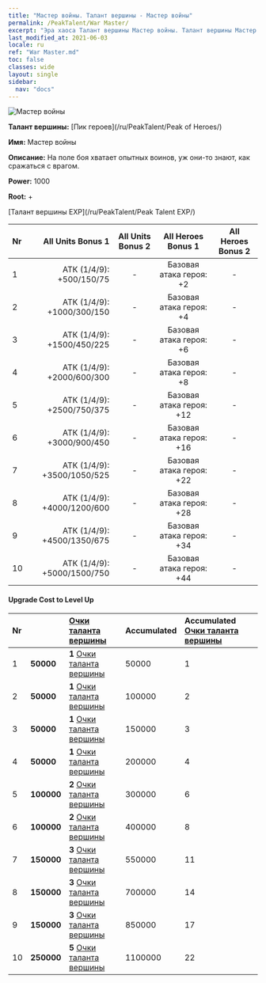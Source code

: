 ```yaml
---
title: "Мастер войны. Талант вершины - Мастер войны"
permalink: /PeakTalent/War Master/
excerpt: "Эра хаоса Талант вершины Мастер войны. Талант вершины Мастер войны. Мастер войны"
last_modified_at: 2021-06-03
locale: ru
ref: "War Master.md"
toc: false
classes: wide
layout: single
sidebar:
  nav: "docs"
---
```


  ![Мастер войны](/images/pt/talent_1001.png)

  **Талант вершины:** [Пик героев](/ru/PeakTalent/Peak of Heroes/)

  **Имя:** Мастер войны

  **Описание:** На поле боя хватает опытных воинов, уж они-то знают, как сражаться с врагом.

  **Power:** 1000

  **Root:** +

  [Талант вершины EXP](/ru/PeakTalent/Peak Talent EXP/)

  | Nr | All Units Bonus 1 | All Units Bonus 2 | All Heroes Bonus 1 | All Heroes Bonus 2 |
  |:---|--------------:|:-------------:|:-------------:|:-------------:|
  | 1 | АТК (1/4/9): +500/150/75 | - | Базовая атака героя: +2 | - |
  | 2 | АТК (1/4/9): +1000/300/150 | - | Базовая атака героя: +4 | - |
  | 3 | АТК (1/4/9): +1500/450/225 | - | Базовая атака героя: +6 | - |
  | 4 | АТК (1/4/9): +2000/600/300 | - | Базовая атака героя: +8 | - |
  | 5 | АТК (1/4/9): +2500/750/375 | - | Базовая атака героя: +12 | - |
  | 6 | АТК (1/4/9): +3000/900/450 | - | Базовая атака героя: +16 | - |
  | 7 | АТК (1/4/9): +3500/1050/525 | - | Базовая атака героя: +22 | - |
  | 8 | АТК (1/4/9): +4000/1200/600 | - | Базовая атака героя: +28 | - |
  | 9 | АТК (1/4/9): +4500/1350/675 | - | Базовая атака героя: +34 | - |
  | 10 | АТК (1/4/9): +5000/1500/750 | - | Базовая атака героя: +44 | - |


#### Upgrade Cost to Level Up

  | Nr | <i class="fas fa-coins"/> | [Очки таланта вершины](/ItemsRU/con_934/) | Accumulated <i class="fas fa-coins"/> | Accumulated [Очки таланта вершины](/ItemsRU/con_934/) |
  |:---|:--------------|:-------------|:-------------|:-------------|
  | 1 | **50000** | **1** [Очки таланта вершины](/ItemsRU/con_934/) | 50000 | 1 |
  | 2 | **50000** | **1** [Очки таланта вершины](/ItemsRU/con_934/) | 100000 | 2 |
  | 3 | **50000** | **1** [Очки таланта вершины](/ItemsRU/con_934/) | 150000 | 3 |
  | 4 | **50000** | **1** [Очки таланта вершины](/ItemsRU/con_934/) | 200000 | 4 |
  | 5 | **100000** | **2** [Очки таланта вершины](/ItemsRU/con_934/) | 300000 | 6 |
  | 6 | **100000** | **2** [Очки таланта вершины](/ItemsRU/con_934/) | 400000 | 8 |
  | 7 | **150000** | **3** [Очки таланта вершины](/ItemsRU/con_934/) | 550000 | 11 |
  | 8 | **150000** | **3** [Очки таланта вершины](/ItemsRU/con_934/) | 700000 | 14 |
  | 9 | **150000** | **3** [Очки таланта вершины](/ItemsRU/con_934/) | 850000 | 17 |
  | 10 | **250000** | **5** [Очки таланта вершины](/ItemsRU/con_934/) | 1100000 | 22 |
